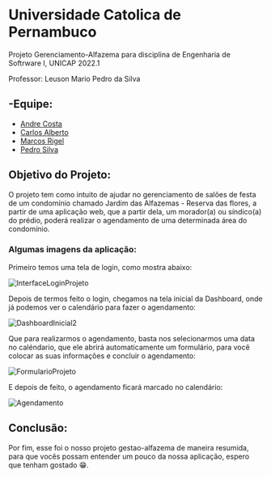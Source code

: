 # Universidade Catolica de Pernambuco

Projeto Gerenciamento-Alfazema para disciplina de Engenharia de Softrware I, UNICAP 2022.1

Professor: Leuson Mario Pedro da Silva

## -Equipe:

- [Andre Costa](https://github.com/andrecosta20)
- [Carlos Alberto](https://github.com/CarlosJr20)
- [Marcos Rigel](https://github.com/MarcosRigel)
- [Pedro Silva](https://github.com/PedroSilvaBarros)


## Objetivo do Projeto:

O projeto tem como intuito de ajudar no gerenciamento de salões de festa de um condomínio chamado Jardim das Alfazemas - Reserva das flores, 
a partir de uma aplicação web, que a partir dela, um morador(a) ou síndico(a) do prédio,  poderá realizar o agendamento de uma determinada área do condomínio.

### Algumas imagens da aplicação:

Primeiro temos uma tela de login, como mostra abaixo:

![InterfaceLoginProjeto](https://user-images.githubusercontent.com/59017718/171933957-f1a9d300-4639-4e0a-b223-060a625e3ada.png)

Depois de termos feito o login, chegamos na tela inicial da Dashboard, onde já podemos ver o calendário para fazer o agendamento:

![DashboardInicial2](https://user-images.githubusercontent.com/59017718/171937566-bb25c453-423f-4c91-9913-24858118bd04.png)

Que para realizarmos o agendamento, basta nos selecionarmos uma data no caléndario, que ele abrirá automaticamente um formulário, para você colocar as suas informações
e concluir o agendamento:

![FormularioProjeto](https://user-images.githubusercontent.com/59017718/171938791-4051dc9b-5046-40f7-b7cd-29c5b6fa2116.png)

E depois de feito, o agendamento ficará marcado no calendário:

![Agendamento](https://user-images.githubusercontent.com/59017718/171939239-5e8eea0f-8f2e-4250-867b-cb6c64aabe51.png)

## Conclusão:

Por fim, esse foi o nosso projeto gestao-alfazema de maneira resumida, para que vocês possam entender um pouco da nossa aplicação, espero que tenham gostado 😁.



